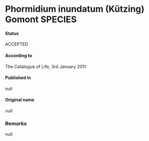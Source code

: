 # Phormidium inundatum (Kützing) Gomont SPECIES

#### Status
ACCEPTED

#### According to
The Catalogue of Life, 3rd January 2011

#### Published in
null

#### Original name
null

### Remarks
null